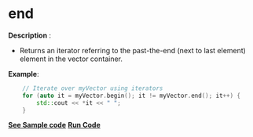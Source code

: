 # end

**Description** : 
- Returns an iterator referring to the past-the-end (next to last element) element in the vector container.

				

**Example**:
```cpp
	// Iterate over myVector using iterators
	for (auto it = myVector.begin(); it != myVector.end(); it++) {
	    std::cout << *it << " ";
	}
```
**[See Sample code](../snippets/vector/end.cpp)**
**[Run Code](https://rextester.com/TNG69681)**

